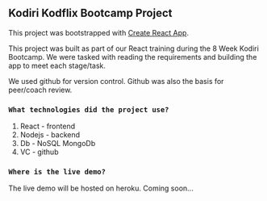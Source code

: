 ## Kodiri Kodflix Bootcamp Project
This project was bootstrapped with [Create React App](https://github.com/facebook/create-react-app).

This project was built as part of our React training during the 8 Week Kodiri Bootcamp.
We were tasked with reading the requirements and building the app to meet each stage/task.

We used github for version control. Github was also the basis for peer/coach review.

### `What technologies did the project use?`
1. React - frontend
1. Nodejs - backend
1. Db - NoSQL MongoDb
1. VC - github

### `Where is the live demo?`

The live demo will be hosted on heroku. 
Coming soon...